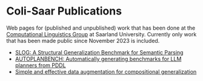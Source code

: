 # Coli-Saar Publications

Web pages for (published and unpublished) work that has been done at the [Computational Linguistics Group](https://www.coli.uni-saarland.de/groups/AK/) at Saarland University. Currently only work that has been made public since November 2023 is included. 

- [SLOG: A Structural Generalization Benchmark for Semantic Parsing](https://coli-saar.github.io/slog)
- [AUTOPLANBENCH: Automatically generating benchmarks for LLM planners from PDDL](https://coli-saar.github.io/autoplanbench)
- [Simple and effective data augmentation for compositional generalization](https://coli-saar.github.io/augcompgen)